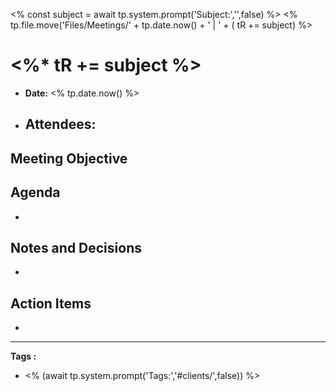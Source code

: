 <% const subject = await tp.system.prompt('Subject:','',false) %>
<% tp.file.move('Files/Meetings/' + tp.date.now() + ' | ' + ( tR += subject) %>

# <%* tR += subject %>
- **Date:**  <% tp.date.now() %>
- **Attendees:** 
	- 

## Meeting Objective


## Agenda
- 

## Notes and Decisions
- 

## Action Items
- 

---
**Tags :**
- <% (await tp.system.prompt('Tags:','#clients/',false)) %>